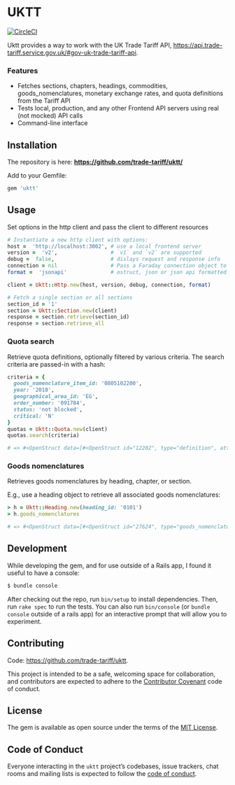 # UKTT

[![CircleCI](https://circleci.com/gh/trade-tariff/uktt.svg?style=shield&circle-token=f1a191a029869bd8bb94a9fd721b663f4653ca49)](https://app.circleci.com/pipelines/github/trade-tariff/uktt)

Uktt provides a way to work with the UK Trade Tariff API, https://api.trade-tariff.service.gov.uk/#gov-uk-trade-tariff-api.

###  Features

- Fetches sections, chapters, headings, commodities, goods_nomenclatures, monetary exchange rates, and quota definitions from the Tariff API
- Tests local, production, and any other Frontend API servers using real (not mocked) API calls
- Command-line interface

## Installation

The repository is here: __https://github.com/trade-tariff/uktt/__

Add to your Gemfile:

```ruby
gem 'uktt'
```

## Usage

Set options in the http client and pass the client to different resources

```ruby
# Instantiate a new http client with options:
host =  'http://localhost:3002', # use a local frontend server
version =  'v2',                 # `v1` and `v2` are supported
debug =  false,                  # dislays request and response info
connection = nil                 # Pass a Faraday connection object to inject middleware or leave default configuration with nil
format =  'jsonapi'              # ostruct, json or json api formatted json

client = Uktt::Http.new(host, version, debug, connection, format)

# Fetch a single section or all sections
section_id = '1'
section = Uktt::Section.new(client)
response = section.retrieve(section_id)
response = section.retrieve_all
````
### Quota search

Retrieve quota definitions, optionally filtered by various criteria. The search criteria are passed-in with a hash:

```ruby
criteria = {
  goods_nomenclature_item_id: '0805102200',
  year: '2018',
  geographical_area_id: 'EG',
  order_number: '091784',
  status: 'not blocked',
  critical: 'N'
}
quotas = Uktt::Quota.new(client)
quotas.search(criteria)

# => #<OpenStruct data=[#<OpenStruct id="12202", type="definition", attributes=#<OpenStruct quota_definition_sid=12202, quota_order_number_id="091784" ... >>]>
```
### Goods nomenclatures

Retrieves goods nomenclatures by heading, chapter, or section.

E.g., use a heading object to retrieve all associated goods nomenclatures:

```ruby
> h = Uktt::Heading.new(heading_id: '0101')
> h.goods_nomenclatures

# => #<OpenStruct data=[#<OpenStruct id="27624", type="goods_nomenclature", attributes=#<OpenStruct goods_nomenclature_item_id="0101000000", ... >>]>
```

## Development

While developing the gem, and for use outside of a Rails app, I found it useful to have a console:

```bash
$ bundle console
```

After checking out the repo, run `bin/setup` to install dependencies. Then, run `rake spec` to run the tests. You can also run `bin/console` (or `bundle console` outside of a rails app) for an interactive prompt that will allow you to experiment.

## Contributing

Code: https://github.com/trade-tariff/uktt.

This project is intended to be a safe, welcoming space for collaboration, and contributors are expected to adhere to the [Contributor Covenant](http://contributor-covenant.org) code of conduct.

## License

The gem is available as open source under the terms of the [MIT License](https://opensource.org/licenses/MIT).

## Code of Conduct

Everyone interacting in the `uktt` project’s codebases, issue trackers, chat rooms and mailing lists is expected to follow the [code of conduct](https://github.com/trade-tariff/uktt/blob/master/CODE_OF_CONDUCT.md).
